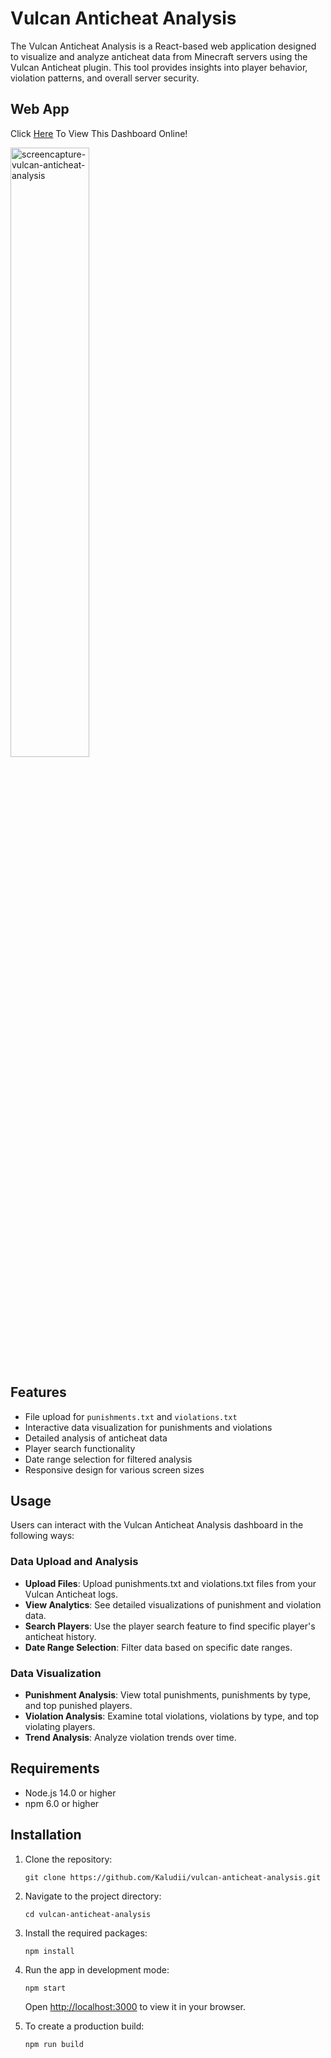 # Vulcan Anticheat Analysis

The Vulcan Anticheat Analysis is a React-based web application designed to visualize and analyze anticheat data from Minecraft servers using the Vulcan Anticheat plugin. This tool provides insights into player behavior, violation patterns, and overall server security.

## Web App

Click [Here](https://vulcan-anticheat-analysis.vercel.app/ "Here") To View This Dashboard Online!

<img src="https://github.com/user-attachments/assets/6a2f8676-fd25-4461-a62f-907db6af06a3" width="50%" alt="screencapture-vulcan-anticheat-analysis">

## Features

-   File upload for `punishments.txt` and `violations.txt`
-   Interactive data visualization for punishments and violations
-   Detailed analysis of anticheat data
-   Player search functionality
-   Date range selection for filtered analysis
-   Responsive design for various screen sizes

## Usage

Users can interact with the Vulcan Anticheat Analysis dashboard in the following ways:

### Data Upload and Analysis

-   **Upload Files**: Upload punishments.txt and violations.txt files from your Vulcan Anticheat logs.
-   **View Analytics**: See detailed visualizations of punishment and violation data.
-   **Search Players**: Use the player search feature to find specific player's anticheat history.
-   **Date Range Selection**: Filter data based on specific date ranges.

### Data Visualization

-   **Punishment Analysis**: View total punishments, punishments by type, and top punished players.
-   **Violation Analysis**: Examine total violations, violations by type, and top violating players.
-   **Trend Analysis**: Analyze violation trends over time.

## Requirements

-   Node.js 14.0 or higher
-   npm 6.0 or higher

## Installation

1. Clone the repository:
   ```
   git clone https://github.com/Kaludii/vulcan-anticheat-analysis.git
   ```

2. Navigate to the project directory:
   ```
   cd vulcan-anticheat-analysis
   ```

3. Install the required packages:
   ```
   npm install
   ```

4. Run the app in development mode:
   ```
   npm start
   ```

   Open [http://localhost:3000](http://localhost:3000) to view it in your browser.

5. To create a production build:
   ```
   npm run build
